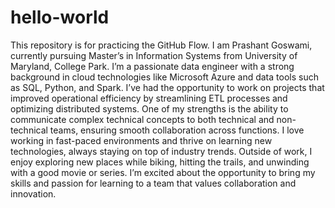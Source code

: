 # hello-world
This repository is for practicing the GitHub Flow.
I am Prashant Goswami, currently pursuing Master’s in Information Systems from University of Maryland, College Park. I’m a passionate data engineer with a strong background in cloud technologies like Microsoft Azure and data tools such as SQL, Python, and Spark. I’ve had the opportunity to work on projects that improved operational efficiency by streamlining ETL processes and optimizing distributed systems. One of my strengths is the ability to communicate complex technical concepts to both technical and non-technical teams, ensuring smooth collaboration across functions. I love working in fast-paced environments and thrive on learning new technologies, always staying on top of industry trends. Outside of work, I enjoy exploring new places while biking, hitting the trails, and unwinding with a good movie or series. I’m excited about the opportunity to bring my skills and passion for learning to a team that values collaboration and innovation.
